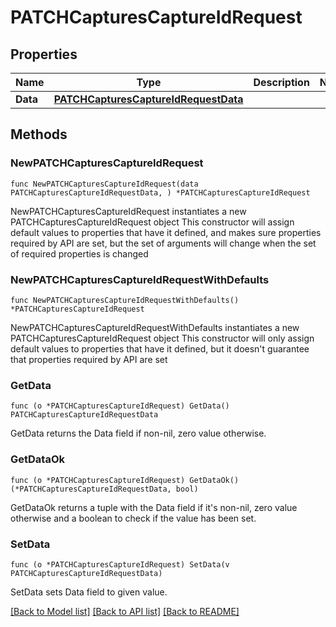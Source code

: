 # PATCHCapturesCaptureIdRequest

## Properties

Name | Type | Description | Notes
------------ | ------------- | ------------- | -------------
**Data** | [**PATCHCapturesCaptureIdRequestData**](PATCHCapturesCaptureIdRequestData.md) |  | 

## Methods

### NewPATCHCapturesCaptureIdRequest

`func NewPATCHCapturesCaptureIdRequest(data PATCHCapturesCaptureIdRequestData, ) *PATCHCapturesCaptureIdRequest`

NewPATCHCapturesCaptureIdRequest instantiates a new PATCHCapturesCaptureIdRequest object
This constructor will assign default values to properties that have it defined,
and makes sure properties required by API are set, but the set of arguments
will change when the set of required properties is changed

### NewPATCHCapturesCaptureIdRequestWithDefaults

`func NewPATCHCapturesCaptureIdRequestWithDefaults() *PATCHCapturesCaptureIdRequest`

NewPATCHCapturesCaptureIdRequestWithDefaults instantiates a new PATCHCapturesCaptureIdRequest object
This constructor will only assign default values to properties that have it defined,
but it doesn't guarantee that properties required by API are set

### GetData

`func (o *PATCHCapturesCaptureIdRequest) GetData() PATCHCapturesCaptureIdRequestData`

GetData returns the Data field if non-nil, zero value otherwise.

### GetDataOk

`func (o *PATCHCapturesCaptureIdRequest) GetDataOk() (*PATCHCapturesCaptureIdRequestData, bool)`

GetDataOk returns a tuple with the Data field if it's non-nil, zero value otherwise
and a boolean to check if the value has been set.

### SetData

`func (o *PATCHCapturesCaptureIdRequest) SetData(v PATCHCapturesCaptureIdRequestData)`

SetData sets Data field to given value.



[[Back to Model list]](../README.md#documentation-for-models) [[Back to API list]](../README.md#documentation-for-api-endpoints) [[Back to README]](../README.md)


